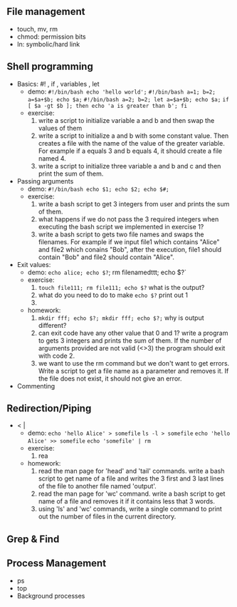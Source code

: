 File management
---

- touch, mv, rm
- chmod: permission bits
- ln: symbolic/hard link

Shell programming
---

- Basics: #! , if , variables , let
	- demo: `#!/bin/bash echo 'hello world';`
			`#!/bin/bash a=1; b=2; a=$a+$b; echo $a;`
			`#!/bin/bash a=2; b=2; let a=$a+$b; echo $a;`
			`if [ $a -gt $b ]; then echo 'a is greater than b'; fi`
	- exercise:
		1. write a script to initialize variable a and b and then swap the values of them
		2. write a script to initialize a and b with some constant value. Then creates a file with the name of the value of the greater variable. For example if a equals 3 and b equals 4, it should create a file named 4.
		3. write a script to initialize three variable a and b and c and then print the sum of them.
- Passing arguments
	- demo: `#!/bin/bash echo $1; echo $2; echo $#;`
	- exercise:
		1. write a bash script to get 3 integers from user and prints the sum of them.
		2. what happens if we do not pass the 3 required integers when executing the bash script we implemented in exercise 1?
		3. write a bash script to gets two file names and swaps the filenames. For example if we input file1 which contains "Alice" and file2 which conains "Bob", after the execution, file1 should contain "Bob" and file2 should contain "Alice".
- Exit values: 
    - demo: `echo alice; echo $?`; rm filenamedttt; echo $?`
    - exercise: 
        1. `touch file111; rm file111; echo $?` what is the output? 
        2. what do you need to do to make `echo $?` print out 1
        3. 
    - homework:
        1. `mkdir fff; echo $?; mkdir fff; echo $?;` why is output different?
        2. can exit code have any other value that 0 and 1? write a program to gets 3 integers and prints the sum of them. If the number of arguments provided are not valid (<>3) the program should exit with code 2.
        3. we want to use the rm command but we don't want to get errors. Write a script to get a file name as a parameter and removes it. If the file does not exist, it should not give an error.
- Commenting

Redirection/Piping
---

- < |
	- demo: `echo 'hello Alice' > somefile`
			`ls -l > somefile`
			`echo 'hello Alice' >> somefile`
			`echo 'somefile' | rm`
	- exercise:
		1. rea
	- homework:
		1. read the man page for 'head' and 'tail' commands. write a bash script to get name of a file and writes the 3 first and 3 last lines of the file to another file named 'output'.
		2. read the man page for 'wc' command. write a bash script to get name of a file and removes it if it contains less that 3 words.
		3. using 'ls' and 'wc' commands, write a single command to print out the number of files in the current directory.
			

Grep & Find
---


Process Management
---

- ps
- top
- Background processes
